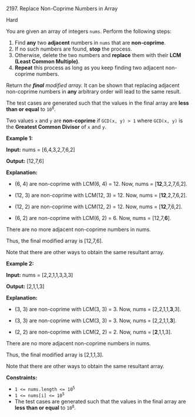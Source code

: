 2197\. Replace Non-Coprime Numbers in Array

Hard

You are given an array of integers `nums`. Perform the following steps:

1.  Find **any** two **adjacent** numbers in `nums` that are **non-coprime**.
2.  If no such numbers are found, **stop** the process.
3.  Otherwise, delete the two numbers and **replace** them with their **LCM (Least Common Multiple)**.
4.  **Repeat** this process as long as you keep finding two adjacent non-coprime numbers.

Return _the **final** modified array._ It can be shown that replacing adjacent non-coprime numbers in **any** arbitrary order will lead to the same result.

The test cases are generated such that the values in the final array are **less than or equal** to <code>10<sup>8</sup></code>.

Two values `x` and `y` are **non-coprime** if `GCD(x, y) > 1` where `GCD(x, y)` is the **Greatest Common Divisor** of `x` and `y`.

**Example 1:**

**Input:** nums = [6,4,3,2,7,6,2]

**Output:** [12,7,6]

**Explanation:**

- (6, 4) are non-coprime with LCM(6, 4) = 12. Now, nums = [**12**,3,2,7,6,2].

- (12, 3) are non-coprime with LCM(12, 3) = 12. Now, nums = [**12**,2,7,6,2].

- (12, 2) are non-coprime with LCM(12, 2) = 12. Now, nums = [**12**,7,6,2].

- (6, 2) are non-coprime with LCM(6, 2) = 6. Now, nums = [12,7,**6**].

There are no more adjacent non-coprime numbers in nums.

Thus, the final modified array is [12,7,6].

Note that there are other ways to obtain the same resultant array. 

**Example 2:**

**Input:** nums = [2,2,1,1,3,3,3]

**Output:** [2,1,1,3]

**Explanation:**

- (3, 3) are non-coprime with LCM(3, 3) = 3. Now, nums = [2,2,1,1,**3**,3].

- (3, 3) are non-coprime with LCM(3, 3) = 3. Now, nums = [2,2,1,1,**3**].

- (2, 2) are non-coprime with LCM(2, 2) = 2. Now, nums = [**2**,1,1,3].

There are no more adjacent non-coprime numbers in nums.

Thus, the final modified array is [2,1,1,3].

Note that there are other ways to obtain the same resultant array. 

**Constraints:**

*   <code>1 <= nums.length <= 10<sup>5</sup></code>
*   <code>1 <= nums[i] <= 10<sup>5</sup></code>
*   The test cases are generated such that the values in the final array are **less than or equal** to <code>10<sup>8</sup></code>.